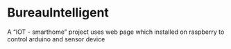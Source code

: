 # BureauIntelligent
A “IOT - smarthome” project uses web page which installed on raspberry to control arduino and sensor device 
